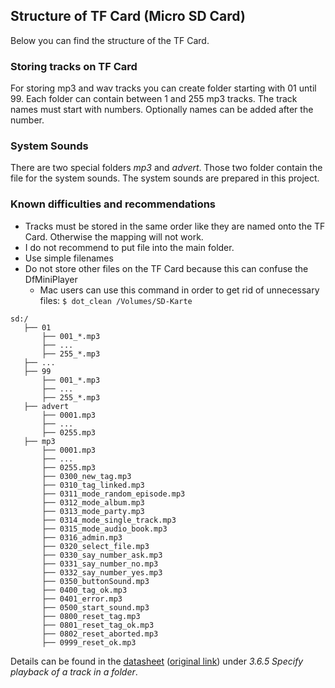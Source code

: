 ## Structure of TF Card (Micro SD Card)

Below you can find the structure of the TF Card.

### Storing tracks on TF Card
For storing mp3 and wav tracks you can create folder starting with 01 until 99.
Each folder can contain between 1 and 255 mp3 tracks. The track names must start with numbers. Optionally names can be added after the number.

### System Sounds
There are two special folders *mp3* and *advert*. Those two folder contain the file for the system sounds. The system sounds are prepared in this project.

### Known difficulties and recommendations
* Tracks must be stored in the same order like they are named onto the TF Card. Otherwise the mapping will not work.
* I do not recommend to put file into the main folder.
* Use simple filenames
* Do not store other files on the TF Card because this can confuse the DfMiniPlayer
  * Mac users can use this command in order to get rid of unnecessary files: `$ dot_clean /Volumes/SD-Karte`


```
sd:/
   ├── 01
       ├── 001_*.mp3
       ├── ...
       ├── 255_*.mp3
   ├── ...
   ├── 99
       ├── 001_*.mp3
       ├── ...
       ├── 255_*.mp3
   ├── advert
       ├── 0001.mp3
       ├── ...
       ├── 0255.mp3
   ├── mp3
       ├── 0001.mp3
       ├── ...
       ├── 0255.mp3
       ├── 0300_new_tag.mp3 
       ├── 0310_tag_linked.mp3 
       ├── 0311_mode_random_episode.mp3 
       ├── 0312_mode_album.mp3 
       ├── 0313_mode_party.mp3 
       ├── 0314_mode_single_track.mp3 
       ├── 0315_mode_audio_book.mp3 
       ├── 0316_admin.mp3 
       ├── 0320_select_file.mp3 
       ├── 0330_say_number_ask.mp3 
       ├── 0331_say_number_no.mp3 
       ├── 0332_say_number_yes.mp3 
       ├── 0350_buttonSound.mp3
       ├── 0400_tag_ok.mp3 
       ├── 0401_error.mp3 
       ├── 0500_start_sound.mp3
       ├── 0800_reset_tag.mp3 
       ├── 0801_reset_tag_ok.mp3 
       ├── 0802_reset_aborted.mp3 
       ├── 0999_reset_ok.mp3 
```

Details can be found in the [datasheet](/FN-M16P+Embedded+MP3+Audio+Module+Datasheet.pdf) ([original link](https://github.com/DFRobot/DFRobotDFPlayerMini/blob/master/doc/FN-M16P%2BEmbedded%2BMP3%2BAudio%2BModule%2BDatasheet.pdf)) under *3.6.5 Specify playback of a track in a folder*.

